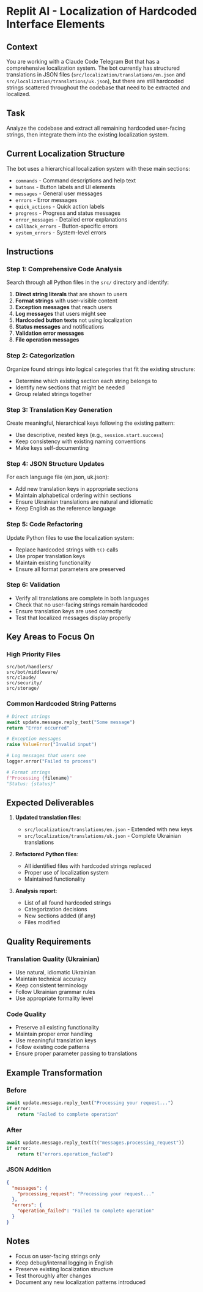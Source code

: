 # Replit AI - Localization of Hardcoded Interface Elements

## Context
You are working with a Claude Code Telegram Bot that has a comprehensive localization system. The bot currently has structured translations in JSON files (`src/localization/translations/en.json` and `src/localization/translations/uk.json`), but there are still hardcoded strings scattered throughout the codebase that need to be extracted and localized.

## Task
Analyze the codebase and extract all remaining hardcoded user-facing strings, then integrate them into the existing localization system.

## Current Localization Structure
The bot uses a hierarchical localization system with these main sections:
- `commands` - Command descriptions and help text
- `buttons` - Button labels and UI elements
- `messages` - General user messages
- `errors` - Error messages
- `quick_actions` - Quick action labels
- `progress` - Progress and status messages
- `error_messages` - Detailed error explanations
- `callback_errors` - Button-specific errors
- `system_errors` - System-level errors

## Instructions

### Step 1: Comprehensive Code Analysis
Search through all Python files in the `src/` directory and identify:

1. **Direct string literals** that are shown to users
2. **Format strings** with user-visible content
3. **Exception messages** that reach users
4. **Log messages** that users might see
5. **Hardcoded button texts** not using localization
6. **Status messages** and notifications
7. **Validation error messages**
8. **File operation messages**

### Step 2: Categorization
Organize found strings into logical categories that fit the existing structure:
- Determine which existing section each string belongs to
- Identify new sections that might be needed
- Group related strings together

### Step 3: Translation Key Generation
Create meaningful, hierarchical keys following the existing pattern:
- Use descriptive, nested keys (e.g., `session.start.success`)
- Keep consistency with existing naming conventions
- Make keys self-documenting

### Step 4: JSON Structure Updates
For each language file (en.json, uk.json):
- Add new translation keys in appropriate sections
- Maintain alphabetical ordering within sections
- Ensure Ukrainian translations are natural and idiomatic
- Keep English as the reference language

### Step 5: Code Refactoring
Update Python files to use the localization system:
- Replace hardcoded strings with `t()` calls
- Use proper translation keys
- Maintain existing functionality
- Ensure all format parameters are preserved

### Step 6: Validation
- Verify all translations are complete in both languages
- Check that no user-facing strings remain hardcoded
- Ensure translation keys are used correctly
- Test that localized messages display properly

## Key Areas to Focus On

### High Priority Files
```
src/bot/handlers/
src/bot/middleware/
src/claude/
src/security/
src/storage/
```

### Common Hardcoded String Patterns
```python
# Direct strings
await update.message.reply_text("Some message")
return "Error occurred"

# Exception messages
raise ValueError("Invalid input")

# Log messages that users see
logger.error("Failed to process")

# Format strings
f"Processing {filename}"
"Status: {status}"
```

## Expected Deliverables

1. **Updated translation files**:
   - `src/localization/translations/en.json` - Extended with new keys
   - `src/localization/translations/uk.json` - Complete Ukrainian translations

2. **Refactored Python files**:
   - All identified files with hardcoded strings replaced
   - Proper use of localization system
   - Maintained functionality

3. **Analysis report**:
   - List of all found hardcoded strings
   - Categorization decisions
   - New sections added (if any)
   - Files modified

## Quality Requirements

### Translation Quality (Ukrainian)
- Use natural, idiomatic Ukrainian
- Maintain technical accuracy
- Keep consistent terminology
- Follow Ukrainian grammar rules
- Use appropriate formality level

### Code Quality
- Preserve all existing functionality
- Maintain proper error handling
- Use meaningful translation keys
- Follow existing code patterns
- Ensure proper parameter passing to translations

## Example Transformation

### Before
```python
await update.message.reply_text("Processing your request...")
if error:
    return "Failed to complete operation"
```

### After
```python
await update.message.reply_text(t("messages.processing_request"))
if error:
    return t("errors.operation_failed")
```

### JSON Addition
```json
{
  "messages": {
    "processing_request": "Processing your request..."
  },
  "errors": {
    "operation_failed": "Failed to complete operation"
  }
}
```

## Notes
- Focus on user-facing strings only
- Keep debug/internal logging in English
- Preserve existing localization structure
- Test thoroughly after changes
- Document any new localization patterns introduced